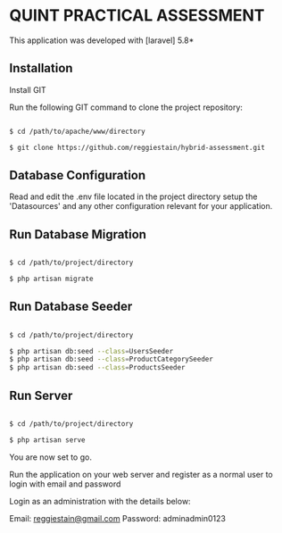 # QUINT PRACTICAL ASSESSMENT

This application was developed with [laravel] 5.8*

## Installation

Install GIT 

Run the following GIT command to clone the project repository:

``` bash

$ cd /path/to/apache/www/directory

$ git clone https://github.com/reggiestain/hybrid-assessment.git

```
## Database Configuration

Read and edit the .env file located in the project directory setup the 'Datasources' and any other configuration relevant for your application.


## Run Database Migration

``` bash

$ cd /path/to/project/directory

$ php artisan migrate

```

## Run Database Seeder

``` bash

$ cd /path/to/project/directory

$ php artisan db:seed --class=UsersSeeder
$ php artisan db:seed --class=ProductCategorySeeder
$ php artisan db:seed --class=ProductsSeeder

```

## Run Server

``` bash

$ cd /path/to/project/directory

$ php artisan serve

```

You are now set to go.

Run the application on your web server and register as a normal user to login with email and password

Login as an administration with the details below:

Email: reggiestain@gmail.com
Password: adminadmin0123




